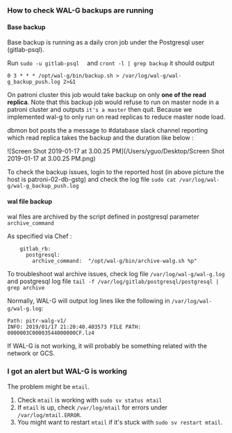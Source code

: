 ### How to check WAL-G backups are running

#### Base backup 

Base backup is running as a daily cron job under the Postgresql user (gitlab-psql).

Run `sudo -u gitlab-psql  ` and `cront -l | grep backup` it should output 

```# Chef Name: full wal-g backup
0 3 * * * /opt/wal-g/bin/backup.sh > /var/log/wal-g/wal-g_backup_push.log 2>&1
```

On patroni cluster this job would take backup on only **one of the read replica**. Note that this backup job would refuse to run on master node in a patroni cluster and outputs ```it's a master``` then quit. Because we implemented wal-g to only run on read replicas to reduce master node load.

dbmon bot posts the a message to #database slack channel reporting which read replica takes the backup and the duration like below :

![Screen Shot 2019-01-17 at 3.00.25 PM](/Users/yguo/Desktop/Screen Shot 2019-01-17 at 3.00.25 PM.png)

To check the backup issues, login to the reported host (in above picture the host is patroni-02-db-gstg) and check the log file `sudo cat /var/log/wal-g/wal-g_backup_push.log`

#### wal file backup

wal files are archived by the script defined in postgresql parameter `archive_command`

As specified via Chef :

```
    gitlab_rb:
      postgresql:
        archive_command:  "/opt/wal-g/bin/archive-walg.sh %p"
```

To troubleshoot wal archive issues, check log file `/var/log/wal-g/wal-g.log` and postgresql log file ` tail -f /var/log/gitlab/postgresql/postgresql | grep archive `

Normally, WAL-G will output log lines like the following in `/var/log/wal-g/wal-g.log`:

```
Path: pitr-walg-v1/
INFO: 2019/01/17 21:20:40.403573 FILE PATH: 0000003C00003544000000CF.lz4
```

If WAL-G is not working, it will probably be something related with the network or GCS. 

### I got an alert but WAL-G is working
The problem might be `mtail`.

1. Check `mtail` is working with `sudo sv status mtail`
1. If `mtail` is up, check `/var/log/mtail` for errors under `/var/log/mtail.ERROR`.
1. You might want to restart `mtail` if it's stuck with `sudo sv restart mtail`.
